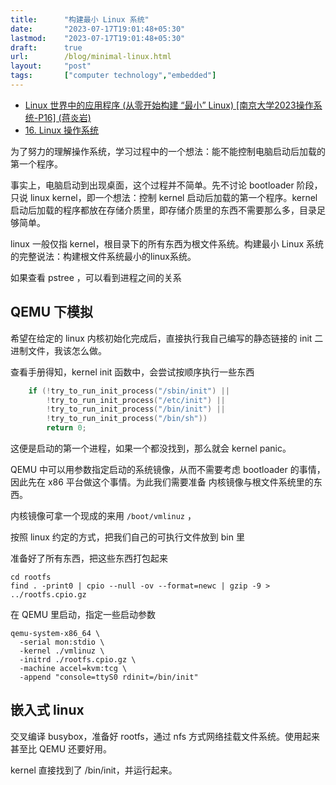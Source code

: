```yaml
---
title:      "构建最小 Linux 系统"
date:       "2023-07-17T19:01:48+05:30"
lastmod:    "2023-07-17T19:01:48+05:30"
draft:      true
url:        /blog/minimal-linux.html
layout:     "post"
tags:       ["computer technology","embedded"]
---
```


- [Linux 世界中的应用程序 (从零开始构建 “最小” Linux) [南京大学2023操作系统-P16] (蒋炎岩)](https://www.bilibili.com/video/BV1gg4y1T71C)
- [16. Linux 操作系统](http://jyywiki.cn/OS/2023/build/lect16.ipynb)


为了努力的理解操作系统，学习过程中的一个想法：能不能控制电脑启动后加载的第一个程序。

事实上，电脑启动到出现桌面，这个过程并不简单。先不讨论 bootloader 阶段，只说 linux kernel，即一个想法：控制 kernel 启动后加载的第一个程序。kernel 启动后加载的程序都放在存储介质里，即存储介质里的东西不需要那么多，目录足够简单。

linux 一般仅指 kernel，根目录下的所有东西为根文件系统。构建最小 Linux 系统的完整说法：构建根文件系统最小的linux系统。

如果查看 pstree ，可以看到进程之间的关系


## QEMU 下模拟


希望在给定的 linux 内核初始化完成后，直接执行我自己编写的静态链接的 init 二进制文件，我该怎么做。

查看手册得知，kernel init 函数中，会尝试按顺序执行一些东西

```c
	if (!try_to_run_init_process("/sbin/init") ||
	    !try_to_run_init_process("/etc/init") ||
	    !try_to_run_init_process("/bin/init") ||
	    !try_to_run_init_process("/bin/sh"))
		return 0;
```

这便是启动的第一个进程，如果一个都没找到，那么就会 kernel panic。

QEMU 中可以用参数指定启动的系统镜像，从而不需要考虑 bootloader 的事情，因此先在 x86 平台做这个事情。为此我们需要准备 内核镜像与根文件系统里的东西。

内核镜像可拿一个现成的来用 `/boot/vmlinuz` ，

按照 linux 约定的方式，把我们自己的可执行文件放到 bin 里

准备好了所有东西，把这些东西打包起来

```
cd rootfs
find . -print0 | cpio --null -ov --format=newc | gzip -9 > ../rootfs.cpio.gz
```

在 QEMU 里启动，指定一些启动参数

```
qemu-system-x86_64 \
  -serial mon:stdio \
  -kernel ./vmlinuz \
  -initrd ./rootfs.cpio.gz \
  -machine accel=kvm:tcg \
  -append "console=ttyS0 rdinit=/bin/init"
```


## 嵌入式 linux

交叉编译 busybox，准备好 rootfs，通过 nfs 方式网络挂载文件系统。使用起来甚至比 QEMU 还要好用。

kernel 直接找到了 /bin/init，并运行起来。


